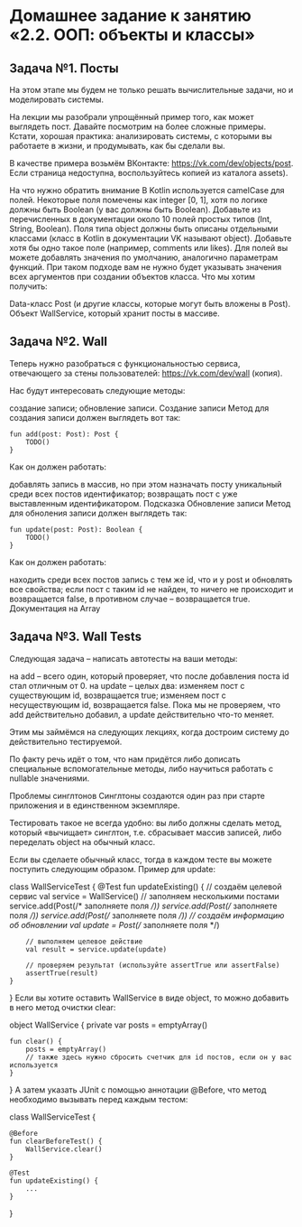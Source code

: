 # Домашнее задание к занятию «2.2. ООП: объекты и классы»

## Задача №1. Посты

На этом этапе мы будем не только решать вычислительные задачи, но и моделировать системы.

На лекции мы разобрали упрощённый пример того, как может выглядеть пост. Давайте посмотрим на более сложные примеры. Кстати, хорошая практика: анализировать системы, с которыми вы работаете в жизни, и продумывать, как бы сделали вы.

В качестве примера возьмём ВКонтакте: https://vk.com/dev/objects/post. Если страница недоступна, воспользуйтесь копией из каталога assets).

На что нужно обратить внимание
В Kotlin используется camelCase для полей.
Некоторые поля помечены как integer [0, 1], хотя по логике должны быть Boolean (у вас должны быть Boolean).
Добавьте из перечисленных в документации около 10 полей простых типов (Int, String, Boolean).
Поля типа object должны быть описаны отдельными классами (класс в Kotlin в документации VK называют object). Добавьте хотя бы одно такое поле (например, comments или likes).
Для полей вы можете добавлять значения по умолчанию, аналогично параметрам функций. При таком подходе вам не нужно будет указывать значения всех аргументов при создании объектов класса.
Что мы хотим получить:

Data-класс Post (и другие классы, которые могут быть вложены в Post).
Объект WallService, который хранит посты в массиве.

## Задача №2. Wall

Теперь нужно разобраться с функциональностью сервиса, отвечающего за стены пользователей: https://vk.com/dev/wall (копия).

Нас будут интересовать следующие методы:

создание записи;
обновление записи.
Создание записи
Метод для создания записи должен выглядеть вот так:

    fun add(post: Post): Post {
        TODO()
    }
Как он должен работать:

добавлять запись в массив, но при этом назначать посту уникальный среди всех постов идентификатор;
возвращать пост с уже выставленным идентификатором.
Подсказка
Обновление записи
Метод для обноления записи должен выглядеть так:

    fun update(post: Post): Boolean {
        TODO()
    }
Как он должен работать:

находить среди всех постов запись с тем же id, что и у post и обновлять все свойства;
если пост с таким id не найден, то ничего не происходит и возвращается false, в противном случае – возвращается true.
Документация на Array

## Задача №3. Wall Tests

Следующая задача – написать автотесты на ваши методы:

на add – всего один, который проверяет, что после добавления поста id стал отличным от 0.
на update – целых два:
изменяем пост с существующим id, возвращается true;
изменяем пост с несуществующим id, возвращается false.
Пока мы не проверяем, что add действительно добавил, а update действительно что-то меняет.

Этим мы займёмся на следующих лекциях, когда достроим систему до действительно тестируемой.

По факту речь идёт о том, что нам придётся либо дописать специальные вспомогательные методы, либо научиться работать с nullable значениями.

Проблемы синглтонов
Синглтоны создаются один раз при старте приложения и в единственном экземпляре.

Тестировать такое не всегда удобно: вы либо должны сделать метод, который «вычищает» синглтон, т.е. сбрасывает массив записей, либо переделать object на обычный класс.

Если вы сделаете обычный класс, тогда в каждом тесте вы можете поступить следующим образом. Пример для update:

class WallServiceTest {
@Test
fun updateExisting() {
// создаём целевой сервис
val service = WallService()
// заполняем несколькими постами
service.add(Post(/* заполняете поля */))
service.add(Post(/* заполняете поля */))
service.add(Post(/* заполняете поля */))
// создаём информацию об обновлении
val update = Post(/* заполняете поля */)

        // выполняем целевое действие
        val result = service.update(update)

        // проверяем результат (используйте assertTrue или assertFalse)
        assertTrue(result)
    }
}
Если вы хотите оставить WallService в виде object, то можно добавить в него метод очистки clear:

object WallService {
private var posts = emptyArray<Post>()

    fun clear() {
        posts = emptyArray()
        // также здесь нужно сбросить счетчик для id постов, если он у вас используется
    }
}
А затем указать JUnit с помощью аннотации @Before, что метод необходимо вызывать перед каждым тестом:

class WallServiceTest {

    @Before
    fun clearBeforeTest() {
        WallService.clear()
    }

    @Test
    fun updateExisting() {
        ...
    }
}
